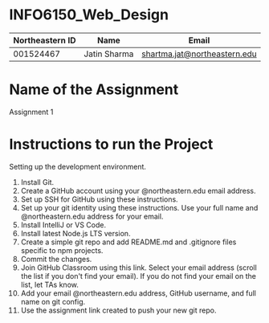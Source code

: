 # INFO6150_Web_Design

| Northeastern ID | Name | Email
| --- | --- | ---
|001524467 | Jatin Sharma | shartma.jat@northeastern.edu

# Name of the Assignment 
Assignment 1

# Instructions to run the Project
Setting up the development environment.

1. Install Git.
2. Create a GitHub account using your @northeastern.edu email address.
3. Set up SSH for GitHub using these instructions.
4. Set up your git identity using these instructions. Use your full name and @northeastern.edu address for your email. 
5. Install IntelliJ or VS Code.
6. Install latest Node.js LTS version.
7. Create a simple git repo and add README.md and .gitignore files specific to npm projects.
8. Commit the changes.
9. Join GitHub Classroom using this link. Select your email address (scroll the list if you don't find your email). If you do not find your email on the list, let TAs know.
10. Add your email @northeastern.edu address, GitHub username, and full name on git config.
11. Use the assignment link created to push your new git repo.



